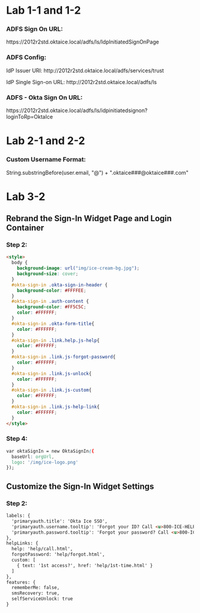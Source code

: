 # Lab 1-1 and 1-2

### ADFS Sign On URL:

https://<span></span>2012r2std.oktaice.local/adfs/ls/IdpInitiatedSignOnPage


### ADFS Config:

  IdP Issuer URI: http://<span></span>2012r2std.oktaice.local/adfs/services/trust
  
  IdP Single Sign-on URL: http://<span></span>2012r2std.oktaice.local/adfs/ls
  
  
  
### ADFS - Okta Sign On URL:

https://<span></span>2012r2std.oktaice.local/adfs/ls/idpinitiatedsignon?loginToRp=OktaIce



# Lab 2-1 and 2-2

### Custom Username Format:

String.substringBefore(user.email, "@") + ".oktaice###@oktaice###.com"

# Lab 3-2
## Rebrand the Sign-In Widget Page and Login Container
### Step 2:
```html
<style>
  body {
    background-image: url("img/ice-cream-bg.jpg");
    background-size: cover;
  }
  #okta-sign-in .okta-sign-in-header {
    background-color: #FFFFEE;
  }
  #okta-sign-in .auth-content {
    background-color: #FF5C5C;
    color: #FFFFFF;
  }
  #okta-sign-in .okta-form-title{
    color: #FFFFFF;
  }
  #okta-sign-in .link.help.js-help{
    color: #FFFFFF;
  }
  #okta-sign-in .link.js-forgot-password{
    color: #FFFFFF;
  }
  #okta-sign-in .link.js-unlock{
    color: #FFFFFF;
  }
  #okta-sign-in .link.js-custom{
    color: #FFFFFF;
  }
  #okta-sign-in .link.js-help-link{
    color: #FFFFFF;
  }
</style>
```
### Step 4:
```css
var oktaSignIn = new OktaSignIn({
  baseUrl: orgUrl,
  logo: '/img/ice-logo.png'
});
```
## Customize the Sign-In Widget Settings
### Step 2:
```html
labels: {
  'primaryauth.title': 'Okta Ice SSO',
  'primaryauth.username.tooltip': 'Forgot your ID? Call <u>800-ICE-HELP</u>',
  'primaryauth.password.tooltip': 'Forgot your password? Call <u>800-ICE-HELP</u>'
},
helpLinks: {
  help: 'help/call.html',
  forgotPassword: 'help/forgot.html',
  custom: [
    { text: '1st access?', href: 'help/1st-time.html' }
  ]
},
features: {
  rememberMe: false,
  smsRecovery: true,
  selfServiceUnlock: true
}
```
